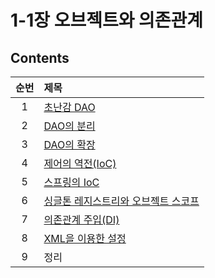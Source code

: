 # 1-1장 오브젝트와 의존관계

## Contents

| 순번 | 제목                                                                                                                                                                                                                                                                                                                                                                                                                            |
| :--: | :------------------------------------------------------------------------------------------------------------------------------------------------------------------------------------------------------------------------------------------------------------------------------------------------------------------------------------------------------------------------------------------------------------------------------ |
|  1   | [초난감 DAO](https://github.com/0xe82de/Study/blob/main/Spring/%ED%86%A0%EB%B9%84%EC%9D%98%20%EC%8A%A4%ED%94%84%EB%A7%81%203.1/1-1%EC%9E%A5%20%EC%98%A4%EB%B8%8C%EC%A0%9D%ED%8A%B8%EC%99%80%20%EC%9D%98%EC%A1%B4%EA%B4%80%EA%B3%84/1.1%20%EC%B4%88%EB%82%9C%EA%B0%90%20DAO.md)                                                                                                                                                  |
|  2   | [DAO의 분리](https://github.com/0xe82de/Study/blob/main/Spring/%ED%86%A0%EB%B9%84%EC%9D%98%20%EC%8A%A4%ED%94%84%EB%A7%81%203.1/1-1%EC%9E%A5%20%EC%98%A4%EB%B8%8C%EC%A0%9D%ED%8A%B8%EC%99%80%20%EC%9D%98%EC%A1%B4%EA%B4%80%EA%B3%84/1.2%20DAO%EC%9D%98%20%EB%B6%84%EB%A6%AC.md)                                                                                                                                                  |
|  3   | [DAO의 확장](https://github.com/0xe82de/Study/blob/main/Spring/%ED%86%A0%EB%B9%84%EC%9D%98%20%EC%8A%A4%ED%94%84%EB%A7%81%203.1/1-1%EC%9E%A5%20%EC%98%A4%EB%B8%8C%EC%A0%9D%ED%8A%B8%EC%99%80%20%EC%9D%98%EC%A1%B4%EA%B4%80%EA%B3%84/1.3%20DAO%EC%9D%98%20%ED%99%95%EC%9E%A5.md)                                                                                                                                                  |
|  4   | [제어의 역전(IoC)](<https://github.com/0xe82de/Study/blob/main/Spring/%ED%86%A0%EB%B9%84%EC%9D%98%20%EC%8A%A4%ED%94%84%EB%A7%81%203.1/1-1%EC%9E%A5%20%EC%98%A4%EB%B8%8C%EC%A0%9D%ED%8A%B8%EC%99%80%20%EC%9D%98%EC%A1%B4%EA%B4%80%EA%B3%84/1.4%20%EC%A0%9C%EC%96%B4%EC%9D%98%20%EC%97%AD%EC%A0%84(IoC).md>)                                                                                                                      |
|  5   | [스프링의 IoC](https://github.com/0xe82de/Study/blob/main/Spring/%ED%86%A0%EB%B9%84%EC%9D%98%20%EC%8A%A4%ED%94%84%EB%A7%81%203.1/1-1%EC%9E%A5%20%EC%98%A4%EB%B8%8C%EC%A0%9D%ED%8A%B8%EC%99%80%20%EC%9D%98%EC%A1%B4%EA%B4%80%EA%B3%84/1.5%20%EC%8A%A4%ED%94%84%EB%A7%81%EC%9D%98%20IoC.md#153-%EC%8A%A4%ED%94%84%EB%A7%81-IoC%EC%9D%98-%EC%9A%A9%EC%96%B4-%EC%A0%95%EB%A6%AC)                                                    |
|  6   | [싱글톤 레지스트리와 오브젝트 스코프](https://github.com/0xe82de/Study/blob/main/Spring/%ED%86%A0%EB%B9%84%EC%9D%98%20%EC%8A%A4%ED%94%84%EB%A7%81%203.1/1-1%EC%9E%A5%20%EC%98%A4%EB%B8%8C%EC%A0%9D%ED%8A%B8%EC%99%80%20%EC%9D%98%EC%A1%B4%EA%B4%80%EA%B3%84/1.6%20%EC%8A%A4%ED%94%84%EB%A7%81%20%EB%A0%88%EC%A7%80%EC%8A%A4%ED%8A%B8%EB%A6%AC%EC%99%80%20%EC%98%A4%EB%B8%8C%EC%A0%9D%ED%8A%B8%20%EC%8A%A4%EC%BD%94%ED%94%84.md) |
|  7   | [의존관계 주입(DI)](<https://github.com/0xe82de/Study/blob/main/Spring/%ED%86%A0%EB%B9%84%EC%9D%98%20%EC%8A%A4%ED%94%84%EB%A7%81%203.1/1-1%EC%9E%A5%20%EC%98%A4%EB%B8%8C%EC%A0%9D%ED%8A%B8%EC%99%80%20%EC%9D%98%EC%A1%B4%EA%B4%80%EA%B3%84/1.7%20%EC%9D%98%EC%A1%B4%EA%B4%80%EA%B3%84%20%EC%A3%BC%EC%9E%85(DI).md>)                                                                                                             |
|  8   | [XML을 이용한 설정](https://github.com/0xe82de/Study/blob/main/Spring/%ED%86%A0%EB%B9%84%EC%9D%98%20%EC%8A%A4%ED%94%84%EB%A7%81%203.1/1-1%EC%9E%A5%20%EC%98%A4%EB%B8%8C%EC%A0%9D%ED%8A%B8%EC%99%80%20%EC%9D%98%EC%A1%B4%EA%B4%80%EA%B3%84/1.8%20XML%EC%9D%84%20%EC%9D%B4%EC%9A%A9%ED%95%9C%20%EC%84%A4%EC%A0%95.md)                                                                                                             |
|  9   | 정리                                                                                                                                                                                                                                                                                                                                                                                                                            |
